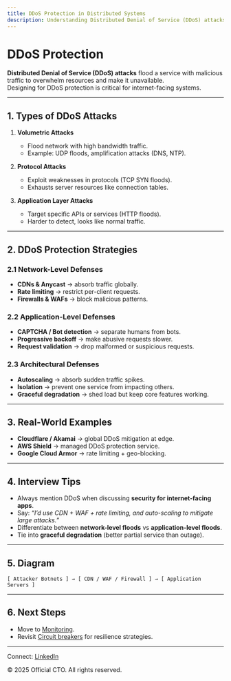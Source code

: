 ```yaml
---
title: DDoS Protection in Distributed Systems
description: Understanding Distributed Denial of Service (DDoS) attacks and protection mechanisms for resilient system design.
---
```


# DDoS Protection

**Distributed Denial of Service (DDoS) attacks** flood a service with malicious traffic to overwhelm resources and make it unavailable.  
Designing for DDoS protection is critical for internet-facing systems.

---

## 1. Types of DDoS Attacks

1. **Volumetric Attacks**  
   - Flood network with high bandwidth traffic.  
   - Example: UDP floods, amplification attacks (DNS, NTP).  

2. **Protocol Attacks**  
   - Exploit weaknesses in protocols (TCP SYN floods).  
   - Exhausts server resources like connection tables.  

3. **Application Layer Attacks**  
   - Target specific APIs or services (HTTP floods).  
   - Harder to detect, looks like normal traffic.  

---

## 2. DDoS Protection Strategies

### 2.1 Network-Level Defenses
- **CDNs & Anycast** → absorb traffic globally.  
- **Rate limiting** → restrict per-client requests.  
- **Firewalls & WAFs** → block malicious patterns.  

### 2.2 Application-Level Defenses
- **CAPTCHA / Bot detection** → separate humans from bots.  
- **Progressive backoff** → make abusive requests slower.  
- **Request validation** → drop malformed or suspicious requests.  

### 2.3 Architectural Defenses
- **Autoscaling** → absorb sudden traffic spikes.  
- **Isolation** → prevent one service from impacting others.  
- **Graceful degradation** → shed load but keep core features working.  

---

## 3. Real-World Examples

- **Cloudflare / Akamai** → global DDoS mitigation at edge.  
- **AWS Shield** → managed DDoS protection service.  
- **Google Cloud Armor** → rate limiting + geo-blocking.  

---

## 4. Interview Tips

- Always mention DDoS when discussing **security for internet-facing apps**.  
- Say: *“I’d use CDN + WAF + rate limiting, and auto-scaling to mitigate large attacks.”*  
- Differentiate between **network-level floods** vs **application-level floods**.  
- Tie into **graceful degradation** (better partial service than outage).  

---

## 5. Diagram

```
[ Attacker Botnets ] → [ CDN / WAF / Firewall ] → [ Application Servers ]
```

---

## 6. Next Steps

- Move to [Monitoring](/interview-section/hld/observability/monitoring.md).  
- Revisit [Circuit breakers](/interview-section/hld/reliability/circuit-breakers.md) for resilience strategies.  

---

<footer>
  <p>Connect: <a href="https://www.linkedin.com/in/ravi-shankar-a725b0225/">LinkedIn</a></p>
  <p>&copy; 2025 Official CTO. All rights reserved.</p>
</footer>
